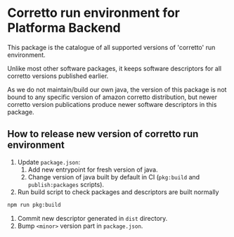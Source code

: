 # Corretto run environment for Platforma Backend

This package is the catalogue of all supported versions of 'corretto' run environment.

Unlike most other software packages, it keeps software descriptors for all corretto versions
published earlier.

As we do not maintain/build our own java, the version of this package is not bound to any
specific version of amazon corretto distribution, but newer corretto version publications
produce newer software descriptors in this package.

## How to release new version of corretto run environment

1. Update `package.json`:
   1. Add new entrypoint for fresh version of java.
   2. Change version of java built by default in CI (`pkg:build` and `publish:packages` scripts).
2. Run build script to check packages and descriptors are built normally
  ```bash
  npm run pkg:build
  ```
1. Commit new descriptor generated in `dist` directory.
2. Bump `<minor>` version part in `package.json`.
